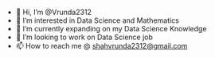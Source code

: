 - 👋 Hi, I’m @Vrunda2312
- 👀 I’m interested in Data Science and Mathematics 
- 🌱 I’m currently expanding on my Data Science Knowledge
- 💞️ I’m looking to work on Data Science job
- 📫 How to reach me @ shahvrunda2312@gmail.com

<!---
Vrunda2312/Vrunda2312 is a ✨ special ✨ repository because its `README.md` (this file) appears on your GitHub profile.
You can click the Preview link to take a look at your changes.
--->
